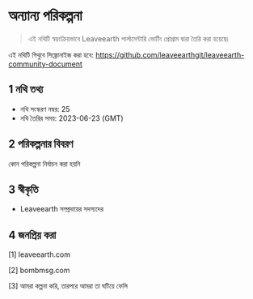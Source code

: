 # অন্যান্য পরিকল্পনা

>এই নথিটি স্বয়ংক্রিয়ভাবে Leaveearth পার্লামেন্টারি ভোটিং প্রোগ্রাম দ্বারা তৈরি করা হয়েছে৷

এই নথিটি গিথুবে সিঙ্ক্রোনাইজ করা হবে: https://github.com/leaveearthgit/leaveearth-community-document

## 1 নথি তথ্য

- নথি সংস্করণ নম্বর: 25
- নথি তৈরির সময়: 2023-06-23 (GMT)

## 2 পরিকল্পনার বিবরণ

কোন পরিকল্পনা নির্বাচন করা হয়নি

## 3 স্বীকৃতি
* Leaveearth সম্প্রদায়ের সদস্যদের

## 4 জনপ্রিয় করা
[1] leaveearth.com

[2] bombmsg.com

[3] আমরা কল্পনা করি, তারপরে আমরা তা ঘটিয়ে ফেলি